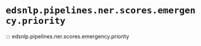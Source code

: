 # `edsnlp.pipelines.ner.scores.emergency.priority`

::: edsnlp.pipelines.ner.scores.emergency.priority

